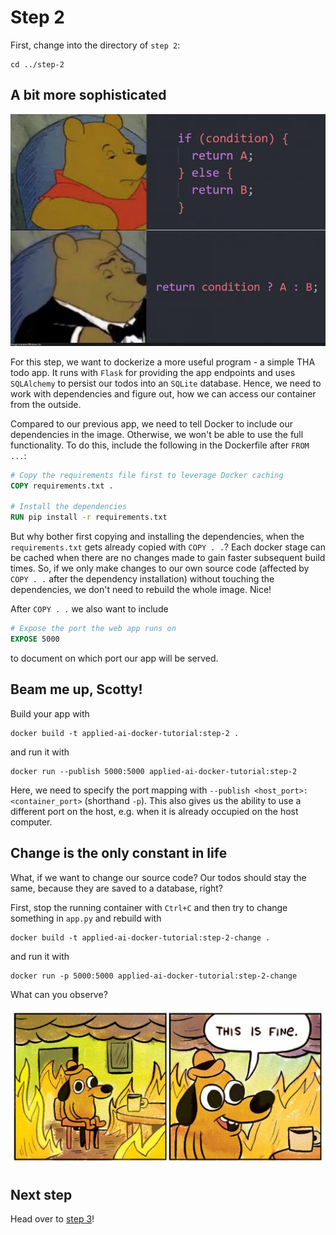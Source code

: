 # Step 2

First, change into the directory of `step 2`:

```shell
cd ../step-2
```

## A bit more sophisticated

![](../memes/sophisticated.webp)

For this step, we want to dockerize a more useful program - a simple THA todo app. It runs with `Flask` for providing the app endpoints and uses `SQLAlchemy` to persist our todos into an `SQLite` database.
Hence, we need to work with dependencies and figure out, how we can access our container from the outside.

Compared to our previous app, we need to tell Docker to include our dependencies in the image. Otherwise, we won't be able to use the full functionality.
To do this, include the following in the Dockerfile after `FROM ...`:

```Dockerfile
# Copy the requirements file first to leverage Docker caching
COPY requirements.txt .

# Install the dependencies
RUN pip install -r requirements.txt
```

But why bother first copying and installing the dependencies, when the `requirements.txt` gets already copied with `COPY . .`?
Each docker stage can be cached when there are no changes made to gain faster subsequent build times. So, if we only make changes to our own source code (affected by `COPY . .` after the dependency installation) without touching the dependencies, we don't need to rebuild the whole image. Nice!

After `COPY . .` we also want to include

```Dockerfile
# Expose the port the web app runs on
EXPOSE 5000
```

to document on which port our app will be served.

## Beam me up, Scotty!

Build your app with

```shell
docker build -t applied-ai-docker-tutorial:step-2 .
```

and run it with

```shell
docker run --publish 5000:5000 applied-ai-docker-tutorial:step-2
```

Here, we need to specify the port mapping with `--publish <host_port>:<container_port>` (shorthand `-p`). This also gives us the ability to use a different port on the host, e.g. when it is already occupied on the host computer.

## Change is the only constant in life

What, if we want to change our source code? Our todos should stay the same, because they are saved to a database, right?

First, stop the running container with `Ctrl+C` and then try to change something in `app.py` and rebuild with

```shell
docker build -t applied-ai-docker-tutorial:step-2-change .
```

and run it with

```shell
docker run -p 5000:5000 applied-ai-docker-tutorial:step-2-change
```

What can you observe?

![](../memes/this-is-fine.jpg)

## Next step

Head over to [step 3](../step-3/README.md)!
